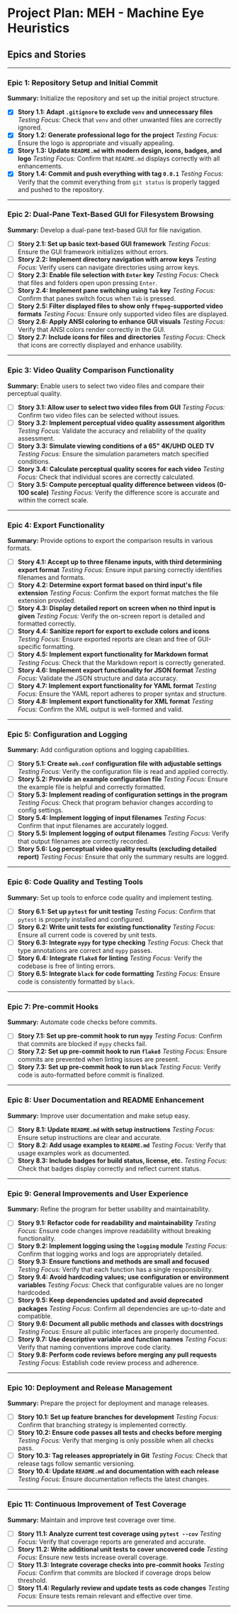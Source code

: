 # Project Plan: MEH - Machine Eye Heuristics

## Epics and Stories

---

### Epic 1: Repository Setup and Initial Commit

**Summary:** Initialize the repository and set up the initial project structure.

- [x] **Story 1.1: Adapt `.gitignore` to exclude `venv` and unnecessary files**
    *Testing Focus:* Check that `venv` and other unwanted files are correctly ignored.
- [x] **Story 1.2: Generate professional logo for the project**
    *Testing Focus:* Ensure the logo is appropriate and visually appealing.
- [x] **Story 1.3: Update `README.md` with modern design, icons, badges, and logo**
    *Testing Focus:* Confirm that `README.md` displays correctly with all enhancements.
- [x] **Story 1.4: Commit and push everything with tag `0.0.1`**
    *Testing Focus:* Verify that the commit everything from `git status` is properly tagged and pushed to the repository.

---

### Epic 2: Dual-Pane Text-Based GUI for Filesystem Browsing

**Summary:** Develop a dual-pane text-based GUI for file navigation.

- [ ] **Story 2.1: Set up basic text-based GUI framework**
    *Testing Focus:* Ensure the GUI framework initializes without errors.
- [ ] **Story 2.2: Implement directory navigation with arrow keys**
    *Testing Focus:* Verify users can navigate directories using arrow keys.
- [ ] **Story 2.3: Enable file selection with `Enter` key**
    *Testing Focus:* Check that files and folders open upon pressing `Enter`.
- [ ] **Story 2.4: Implement pane switching using `Tab` key**
    *Testing Focus:* Confirm that panes switch focus when `Tab` is pressed.
- [ ] **Story 2.5: Filter displayed files to show only `ffmpeg`-supported video formats**
    *Testing Focus:* Ensure only supported video files are displayed.
- [ ] **Story 2.6: Apply ANSI coloring to enhance GUI visuals**
    *Testing Focus:* Verify that ANSI colors render correctly in the GUI.
- [ ] **Story 2.7: Include icons for files and directories**
    *Testing Focus:* Check that icons are correctly displayed and enhance usability.

---

### Epic 3: Video Quality Comparison Functionality

**Summary:** Enable users to select two video files and compare their perceptual quality.

- [ ] **Story 3.1: Allow user to select two video files from GUI**
    *Testing Focus:* Confirm two video files can be selected without issues.
- [ ] **Story 3.2: Implement perceptual video quality assessment algorithm**
    *Testing Focus:* Validate the accuracy and reliability of the quality assessment.
- [ ] **Story 3.3: Simulate viewing conditions of a 65" 4K/UHD OLED TV**
    *Testing Focus:* Ensure the simulation parameters match specified conditions.
- [ ] **Story 3.4: Calculate perceptual quality scores for each video**
    *Testing Focus:* Check that individual scores are correctly calculated.
- [ ] **Story 3.5: Compute perceptual quality difference between videos (0-100 scale)**
    *Testing Focus:* Verify the difference score is accurate and within the correct scale.

---

### Epic 4: Export Functionality

**Summary:** Provide options to export the comparison results in various formats.

- [ ] **Story 4.1: Accept up to three filename inputs, with third determining export format**
    *Testing Focus:* Ensure input parsing correctly identifies filenames and formats.
- [ ] **Story 4.2: Determine export format based on third input's file extension**
    *Testing Focus:* Confirm the export format matches the file extension provided.
- [ ] **Story 4.3: Display detailed report on screen when no third input is given**
    *Testing Focus:* Verify the on-screen report is detailed and formatted correctly.
- [ ] **Story 4.4: Sanitize report for export to exclude colors and icons**
    *Testing Focus:* Ensure exported reports are clean and free of GUI-specific formatting.
- [ ] **Story 4.5: Implement export functionality for Markdown format**
    *Testing Focus:* Check that the Markdown report is correctly generated.
- [ ] **Story 4.6: Implement export functionality for JSON format**
    *Testing Focus:* Validate the JSON structure and data accuracy.
- [ ] **Story 4.7: Implement export functionality for YAML format**
    *Testing Focus:* Ensure the YAML report adheres to proper syntax and structure.
- [ ] **Story 4.8: Implement export functionality for XML format**
    *Testing Focus:* Confirm the XML output is well-formed and valid.

---

### Epic 5: Configuration and Logging

**Summary:** Add configuration options and logging capabilities.

- [ ] **Story 5.1: Create `meh.conf` configuration file with adjustable settings**
    *Testing Focus:* Verify the configuration file is read and applied correctly.
- [ ] **Story 5.2: Provide an example configuration file**
    *Testing Focus:* Ensure the example file is helpful and correctly formatted.
- [ ] **Story 5.3: Implement reading of configuration settings in the program**
    *Testing Focus:* Check that program behavior changes according to config settings.
- [ ] **Story 5.4: Implement logging of input filenames**
    *Testing Focus:* Confirm that input filenames are accurately logged.
- [ ] **Story 5.5: Implement logging of output filenames**
    *Testing Focus:* Verify that output filenames are correctly recorded.
- [ ] **Story 5.6: Log perceptual video quality results (excluding detailed report)**
    *Testing Focus:* Ensure that only the summary results are logged.

---

### Epic 6: Code Quality and Testing Tools

**Summary:** Set up tools to enforce code quality and implement testing.

- [ ] **Story 6.1: Set up `pytest` for unit testing**
    *Testing Focus:* Confirm that `pytest` is properly installed and configured.
- [ ] **Story 6.2: Write unit tests for existing functionality**
    *Testing Focus:* Ensure all current code is covered by unit tests.
- [ ] **Story 6.3: Integrate `mypy` for type checking**
    *Testing Focus:* Check that type annotations are correct and `mypy` passes.
- [ ] **Story 6.4: Integrate `flake8` for linting**
    *Testing Focus:* Verify the codebase is free of linting errors.
- [ ] **Story 6.5: Integrate `black` for code formatting**
    *Testing Focus:* Ensure code is consistently formatted by `black`.

---

### Epic 7: Pre-commit Hooks

**Summary:** Automate code checks before commits.

- [ ] **Story 7.1: Set up pre-commit hook to run `mypy`**
    *Testing Focus:* Confirm that commits are blocked if `mypy` checks fail.
- [ ] **Story 7.2: Set up pre-commit hook to run `flake8`**
    *Testing Focus:* Ensure commits are prevented when linting issues are present.
- [ ] **Story 7.3: Set up pre-commit hook to run `black`**
    *Testing Focus:* Verify code is auto-formatted before commit is finalized.

---

### Epic 8: User Documentation and README Enhancement

**Summary:** Improve user documentation and make setup easy.

- [ ] **Story 8.1: Update `README.md` with setup instructions**
    *Testing Focus:* Ensure setup instructions are clear and accurate.
- [ ] **Story 8.2: Add usage examples to `README.md`**
    *Testing Focus:* Verify that usage examples work as documented.
- [ ] **Story 8.3: Include badges for build status, license, etc.**
    *Testing Focus:* Check that badges display correctly and reflect current status.

---

### Epic 9: General Improvements and User Experience

**Summary:** Refine the program for better usability and maintainability.

- [ ] **Story 9.1: Refactor code for readability and maintainability**
    *Testing Focus:* Ensure code changes improve readability without breaking functionality.
- [ ] **Story 9.2: Implement logging using the `logging` module**
    *Testing Focus:* Confirm that logging works and logs are appropriately detailed.
- [ ] **Story 9.3: Ensure functions and methods are small and focused**
    *Testing Focus:* Verify that each function has a single responsibility.
- [ ] **Story 9.4: Avoid hardcoding values; use configuration or environment variables**
    *Testing Focus:* Check that configurable values are no longer hardcoded.
- [ ] **Story 9.5: Keep dependencies updated and avoid deprecated packages**
    *Testing Focus:* Confirm all dependencies are up-to-date and compatible.
- [ ] **Story 9.6: Document all public methods and classes with docstrings**
    *Testing Focus:* Ensure all public interfaces are properly documented.
- [ ] **Story 9.7: Use descriptive variable and function names**
    *Testing Focus:* Verify that naming conventions improve code clarity.
- [ ] **Story 9.8: Perform code reviews before merging any pull requests**
    *Testing Focus:* Establish code review process and adherence.

---

### Epic 10: Deployment and Release Management

**Summary:** Prepare the project for deployment and manage releases.

- [ ] **Story 10.1: Set up feature branches for development**
    *Testing Focus:* Confirm that branching strategy is implemented correctly.
- [ ] **Story 10.2: Ensure code passes all tests and checks before merging**
    *Testing Focus:* Verify that merging is only possible when all checks pass.
- [ ] **Story 10.3: Tag releases appropriately in Git**
    *Testing Focus:* Check that release tags follow semantic versioning.
- [ ] **Story 10.4: Update `README.md` and documentation with each release**
    *Testing Focus:* Ensure documentation reflects the latest changes.

---

### Epic 11: Continuous Improvement of Test Coverage

**Summary:** Maintain and improve test coverage over time.

- [ ] **Story 11.1: Analyze current test coverage using `pytest --cov`**
    *Testing Focus:* Verify that coverage reports are generated and accurate.
- [ ] **Story 11.2: Write additional unit tests to cover uncovered code**
    *Testing Focus:* Ensure new tests increase overall coverage.
- [ ] **Story 11.3: Integrate coverage checks into pre-commit hooks**
    *Testing Focus:* Confirm that commits are blocked if coverage drops below threshold.
- [ ] **Story 11.4: Regularly review and update tests as code changes**
    *Testing Focus:* Ensure tests remain relevant and effective over time.

---
